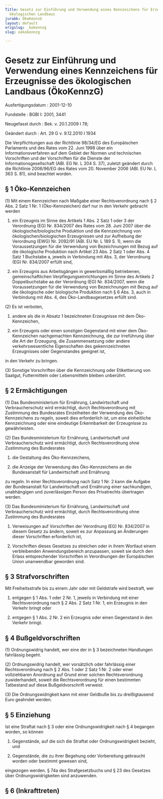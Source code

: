 ```yaml
---
Title: Gesetz zur Einführung und Verwendung eines Kennzeichens für Erzeugnisse des
  ökologischen Landbaus
jurabk: ÖkoKennzG
layout: default
origslug: _kokennzg
slug: oekokennzg

---
```


# Gesetz zur Einführung und Verwendung eines Kennzeichens für Erzeugnisse des ökologischen Landbaus (ÖkoKennzG)

Ausfertigungsdatum
:   2001-12-10

Fundstelle
:   BGBl I: 2001, 3441

Neugefasst durch
:   Bek. v. 20.1.2009 I 78;

Geändert durch
:   Art. 29 G v. 9.12.2010 I 1934

Die Verpflichtungen aus der Richtlinie 98/34/EG des Europäischen
Parlaments und des Rates vom 22. Juni 1998 über ein
Informationsverfahren auf dem Gebiet der Normen und technischen
Vorschriften und der Vorschriften für die Dienste der
Informationsgesellschaft (ABl. EG Nr. L 204 S. 37), zuletzt geändert
durch die Richtlinie 2006/96/EG des Rates vom 20. November 2006 (ABl.
EU Nr. L 363 S. 81), sind beachtet worden.


## § 1 Öko-Kennzeichen

(1) Mit einem Kennzeichen nach Maßgabe einer Rechtsverordnung nach § 2
Abs. 2 Satz 1 Nr. 1 (Öko-Kennzeichen) darf nur in den Verkehr gebracht
werden

1.  ein Erzeugnis im Sinne des Artikels 1 Abs. 2 Satz 1 oder 3 der
    Verordnung (EG) Nr. 834/2007 des Rates vom 28. Juni 2007 über die
    ökologische/biologische Produktion und die Kennzeichnung von
    ökologischen/biologischen Erzeugnissen und zur Aufhebung der
    Verordnung (EWG) Nr. 2092/91 (ABl. EU Nr. L 189 S. 1), wenn die
    Voraussetzungen für die Verwendung von Bezeichnungen mit Bezug auf die
    ökologische Produktion nach Artikel 23 Abs. 2 Satz 1 oder Abs. 4 Satz
    1 Buchstabe a, jeweils in Verbindung mit Abs. 3, der Verordnung (EG)
    Nr. 834/2007 erfüllt sind,


2.  ein Erzeugnis aus Arbeitsgängen in gewerbsmäßig betriebenen,
    gemeinschaftlichen Verpflegungseinrichtungen im Sinne des Artikels 2
    Doppelbuchstabe aa der Verordnung (EG) Nr. 834/2007, wenn die
    Voraussetzungen für die Verwendung von Bezeichnungen mit Bezug auf die
    ökologische oder biologische Produktion nach § 6 Abs. 3, auch in
    Verbindung mit Abs. 4, des Öko-Landbaugesetzes erfüllt sind.




(2) Es ist verboten,

1.  andere als die in Absatz 1 bezeichneten Erzeugnisse mit dem Öko-
    Kennzeichen,


2.  ein Erzeugnis oder einen sonstigen Gegenstand mit einer dem Öko-
    Kennzeichen nachgemachten Kennzeichnung, die zur Irreführung über die
    Art der Erzeugung, die Zusammensetzung oder andere verkehrswesentliche
    Eigenschaften des gekennzeichneten Erzeugnisses oder Gegenstandes
    geeignet ist,



in den Verkehr zu bringen.

(3) Sonstige Vorschriften über die Kennzeichnung oder Etikettierung
von Saatgut, Futtermitteln oder Lebensmitteln bleiben unberührt.


## § 2 Ermächtigungen

(1) Das Bundesministerium für Ernährung, Landwirtschaft und
Verbraucherschutz wird ermächtigt, durch Rechtsverordnung mit
Zustimmung des Bundesrates Einzelheiten der Verwendung des Öko-
Kennzeichens zu regeln, soweit dies erforderlich ist, um eine
einheitliche Kennzeichnung oder eine eindeutige Erkennbarkeit der
Erzeugnisse zu gewährleisten.

(2) Das Bundesministerium für Ernährung, Landwirtschaft und
Verbraucherschutz wird ermächtigt, durch Rechtsverordnung ohne
Zustimmung des Bundesrates

1.  die Gestaltung des Öko-Kennzeichens,


2.  die Anzeige der Verwendung des Öko-Kennzeichens an die Bundesanstalt
    für Landwirtschaft und Ernährung



zu regeln. In einer Rechtsverordnung nach Satz 1 Nr. 2 kann die
Aufgabe der Bundesanstalt für Landwirtschaft und Ernährung einer
sachkundigen, unabhängigen und zuverlässigen Person des Privatrechts
übertragen werden.

(3) Das Bundesministerium für Ernährung, Landwirtschaft und
Verbraucherschutz wird ermächtigt, durch Rechtsverordnung ohne
Zustimmung des Bundesrates

1.  Verweisungen auf Vorschriften der Verordnung (EG) Nr. 834/2007 in
    diesem Gesetz zu ändern, soweit es zur Anpassung an Änderungen dieser
    Vorschriften erforderlich ist,


2.  Vorschriften dieses Gesetzes zu streichen oder in ihrem Wortlaut einem
    verbleibenden Anwendungsbereich anzupassen, soweit sie durch den
    Erlass entsprechender Vorschriften in Verordnungen der Europäischen
    Union unanwendbar geworden sind.





## § 3 Strafvorschriften

Mit Freiheitsstrafe bis zu einem Jahr oder mit Geldstrafe wird
bestraft, wer

1.  entgegen § 1 Abs. 1 oder 2 Nr. 1, jeweils in Verbindung mit einer
    Rechtsverordnung nach § 2 Abs. 2 Satz 1 Nr. 1, ein Erzeugnis in den
    Verkehr bringt oder


2.  entgegen § 1 Abs. 2 Nr. 2 ein Erzeugnis oder einen Gegenstand in den
    Verkehr bringt.





## § 4 Bußgeldvorschriften

(1) Ordnungswidrig handelt, wer eine der in § 3 bezeichneten
Handlungen fahrlässig begeht.

(2) Ordnungswidrig handelt, wer vorsätzlich oder fahrlässig einer
Rechtsverordnung nach § 2 Abs. 1 oder 2 Satz 1 Nr. 2 oder einer
vollziehbaren Anordnung auf Grund einer solchen Rechtsverordnung
zuwiderhandelt, soweit die Rechtsverordnung für einen bestimmten
Tatbestand auf diese Bußgeldvorschrift verweist.

(3) Die Ordnungswidrigkeit kann mit einer Geldbuße bis zu
dreißigtausend Euro geahndet werden.


## § 5 Einziehung

Ist eine Straftat nach § 3 oder eine Ordnungswidrigkeit nach § 4
begangen worden, so können

1.  Gegenstände, auf die sich die Straftat oder Ordnungswidrigkeit
    bezieht, und


2.  Gegenstände, die zu ihrer Begehung oder Vorbereitung gebraucht worden
    oder bestimmt gewesen sind,



eingezogen werden. § 74a des Strafgesetzbuchs und § 23 des Gesetzes
über Ordnungswidrigkeiten sind anzuwenden.


## § 6 (Inkrafttreten)


